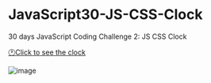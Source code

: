 # JavaScript30-JS-CSS-Clock
30 days JavaScript Coding Challenge 2: JS CSS Clock

<a href ="https://yukiramu.github.io/JavaScript30-JS-CSS-Clock/">🕐Click to see the clock</a>

![image](https://user-images.githubusercontent.com/76931326/109066410-e47ad700-76a1-11eb-8132-71369a6ad81d.png)
